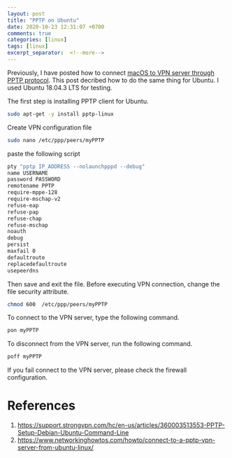 ```yaml
---
layout: post
title: "PPTP on Ubuntu"
date: 2020-10-23 12:31:07 +0700
comments: true
categories: [linux]
tags: [linux]
excerpt_separator:  <!--more-->
---
```



Previously, I have posted how to connect <a href="blog/2017/11/22/pptp-on-macos/"/>macOS to VPN server through PPTP protocol</a>. This post decribed how to do the same thing for Ubuntu. I used Ubuntu 18.04.3 LTS for testing.

The first step is installing PPTP client for Ubuntu.

``` bash
sudo apt-get -y install pptp-linux
```

Create VPN configuration file
``` bash
sudo nano /etc/ppp/peers/myPPTP
```

paste the following script

``` bash
pty "pptp IP_ADDRESS --nolaunchpppd --debug"
name USERNAME
password PASSWORD
remotename PPTP
require-mppe-128
require-mschap-v2
refuse-eap
refuse-pap
refuse-chap
refuse-mschap
noauth
debug
persist
maxfail 0
defaultroute
replacedefaultroute
usepeerdns
```
<!--more-->

Then save and exit the file. Before executing VPN connection, change the file security attribute.

``` bash
chmod 600  /etc/ppp/peers/myPPTP
```

To connect to the VPN server, type the following command.
``` bash
pon myPPTP
```

To disconnect from the VPN server, run the following command.
``` bash
poff myPPTP
```

If you fail connect to the VPN server, please check the firewall configuration.

# References
1. https://support.strongvpn.com/hc/en-us/articles/360003513553-PPTP-Setup-Debian-Ubuntu-Command-Line
2. https://www.networkinghowtos.com/howto/connect-to-a-pptp-vpn-server-from-ubuntu-linux/

